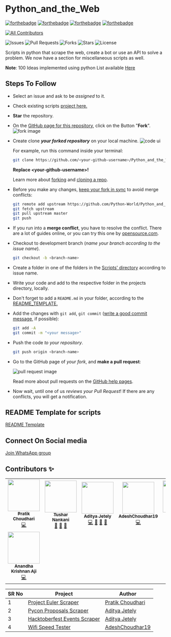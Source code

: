 # Python_and_the_Web

[![forthebadge](https://forthebadge.com/images/badges/built-by-developers.svg)](https://forthebadge.com)
[![forthebadge](https://forthebadge.com/images/badges/built-with-love.svg)](https://forthebadge.com)
[![forthebadge](https://forthebadge.com/images/badges/built-with-swag.svg)](https://forthebadge.com)
[![forthebadge](https://forthebadge.com/images/badges/made-with-python.svg)](https://forthebadge.com)

<!-- ALL-CONTRIBUTORS-BADGE:START - Do not remove or modify this section -->
[![All Contributors](https://img.shields.io/badge/all_contributors-8-orange.svg?style=flat-square)](#contributors-)
<!-- ALL-CONTRIBUTORS-BADGE:END -->

![Issues](https://img.shields.io/github/issues/Python-World/Python_and_the_Web)
![Pull Requests](https://img.shields.io/github/issues-pr/Python-World/Python_and_the_Web)
![Forks](https://img.shields.io/github/forks/Python-World/Python_and_the_Web)
![Stars](https://img.shields.io/github/stars/Python-World/Python_and_the_Web)
![License](https://img.shields.io/github/license/Python-World/Python_and_the_Web)

Scripts in python that scrape the web, create a bot or use an API to solve a problem.
We now have a section for miscellaneous scripts as well.

**Note**: 100 Ideas implemented using python List available [Here](https://python-world.github.io/python-mini-projects/#/)
## Steps To Follow

- Select an issue and ask to be *assigned* to it.
- Check existing scripts [project here.](https://github.com/Python-World/Python_and_the_Web)
- **Star** the repository.
- On the [GitHub page for this repository](https://github.com/Python-World/Python_and_the_Web), click on the Button "**Fork**".
   ![fork image](https://help.github.com/assets/images/help/repository/fork_button.jpg)
- Create clone ***your forked repository*** on your local machine.
   ![code ui](https://docs.github.com/assets/images/help/repository/code-button.png)

    For example, run this command inside your terminal:

    ```bash
    git clone https://github.com/<your-github-username>/Python_and_the_Web.git
    ```

    **Replace \<your-github-username\>!**

    Learn more about [forking](https://help.github.com/en/github/getting-started-with-github/fork-a-repo) and [cloning a repo](https://docs.github.com/en/github/creating-cloning-and-archiving-repositories/cloning-a-repository).
- Before you make any changes, [keep your fork in sync](https://www.freecodecamp.org/news/how-to-sync-your-fork-with-the-original-git-repository/) to avoid merge conflicts:

    ```bash
    git remote add upstream https://github.com/Python-World/Python_and_the_Web.git
    git fetch upstream
    git pull upstream master
    git push
    ```

- If you run into a **merge conflict**, you have to resolve the conflict. There are a lot of guides online, or you can try this one by [opensource.com](https://opensource.com/article/20/4/git-merge-conflict).

- Checkout to development branch (*name your branch according to the issue name*).

    ```bash
    git checkout -b <branch-name>
    ```

- Create a folder in one of the folders in the [Scripts' directory](https://github.com/Python-World/Python_and_the_Web/tree/master/Scripts) according to issue name.
- Write your code and add to the respective folder in the projects directory, locally.
- Don't forget to add a `README.md` in your folder, according to the [README_TEMPLATE.](https://github.com/chavarera/python-mini-projects/blob/master/README_TEMPLATE.md)
- Add the changes with `git add`, `git commit` ([write a good commit message](https://chris.beams.io/posts/git-commit/), if possible):

    ```bash
    git add -A
    git commit -m "<your message>"
    ```

- Push the code *to your repository*.

    ```bash
    git push origin <branch-name>
    ```

- Go to the GitHub page of _your fork_, and **make a pull request**:

    ![pull request image](https://help.github.com/assets/images/help/pull_requests/choose-base-and-compare-branches.png)

    Read more about pull requests on the [GitHub help pages](https://help.github.com/en/github/collaborating-with-issues-and-pull-requests/creating-a-pull-request).
- Now wait, until one of us *reviews your Pull Request*! If there are any conflicts, you will get a notification.

## README Template for scripts

[README Template](https://github.com/Python-World/Python_and_the_Web/blob/master/README_TEMPLATE.md)

## Connect On Social media

[Join WhatsApp group](https://chat.whatsapp.com/Ghp25kidWLaGrAVA0G0GAa)

## Contributors ✨

<!-- ALL-CONTRIBUTORS-LIST:START - Do not remove or modify this section -->
<!-- prettier-ignore-start -->
<!-- markdownlint-disable -->
<table>
  <tr>
    <td align="center"><a href="https://www.linkedin.com/in/pratik-choudhari/"><img src="https://avatars3.githubusercontent.com/u/40862682?v=4" width="100px;" alt=""/><br /><sub><b>Pratik Choudhari</b></sub></a><br /><a href="https://github.com/Python-World/Python_and_the_Web/commits?author=pratik-choudhari" title="Code">💻</a></td>
    <td align="center"><a href="https://www.linkedin.com/in/tusharnankani"><img src="https://avatars1.githubusercontent.com/u/61280281?v=4" width="100px;" alt=""/><br /><sub><b>Tushar Nankani</b></sub></a><br /><a href="https://github.com/Python-World/Python_and_the_Web/commits?author=tusharnankani" title="Documentation">📖</a> <a href="https://github.com/Python-World/Python_and_the_Web/pulls?q=is%3Apr+reviewed-by%3Atusharnankani" title="Reviewed Pull Requests">👀</a> <a href="#projectManagement-tusharnankani" title="Project Management">📆</a></td>
    <td align="center"><a href="http://www.linkedin.com/in/aditya-jetely"><img src="https://avatars3.githubusercontent.com/u/42397096?v=4" width="100px;" alt=""/><br /><sub><b>Aditya Jetely</b></sub></a><br /><a href="https://github.com/Python-World/Python_and_the_Web/commits?author=AdityaJ7" title="Code">💻</a> <a href="https://github.com/Python-World/Python_and_the_Web/commits?author=AdityaJ7" title="Documentation">📖</a> <a href="https://github.com/Python-World/Python_and_the_Web/pulls?q=is%3Apr+reviewed-by%3AAdityaJ7" title="Reviewed Pull Requests">👀</a> <a href="#projectManagement-AdityaJ7" title="Project Management">📆</a></td>
    <td align="center"><a href="https://github.com/AdeshChoudhar19"><img src="https://avatars3.githubusercontent.com/u/60918872?v=4" width="100px;" alt=""/><br /><sub><b>AdeshChoudhar19</b></sub></a><br /><a href="https://github.com/Python-World/Python_and_the_Web/commits?author=AdeshChoudhar19" title="Code">💻</a></td>
    <td align="center"><a href="https://www.linkedin.com/in/ravishankar-chavare-84474a102/"><img src="https://avatars0.githubusercontent.com/u/33047641?v=4" width="100px;" alt=""/><br /><sub><b>Ravishankar Chavare</b></sub></a><br /><a href="https://github.com/Python-World/Python_and_the_Web/pulls?q=is%3Apr+reviewed-by%3Achavarera" title="Reviewed Pull Requests">👀</a> <a href="https://github.com/Python-World/Python_and_the_Web/commits?author=chavarera" title="Documentation">📖</a> <a href="#projectManagement-chavarera" title="Project Management">📆</a></td>
    <td align="center"><a href="https://github.com/Saujanya0910"><img src="https://avatars1.githubusercontent.com/u/55703178?v=4" width="100px;" alt=""/><br /><sub><b>Saujanya Pandey</b></sub></a><br /><a href="https://github.com/Python-World/Python_and_the_Web/commits?author=Saujanya0910" title="Code">💻</a></td>
    <td align="center"><a href="https://amitsingh-396e4.web.app/"><img src="https://avatars2.githubusercontent.com/u/57305134?v=4" width="100px;" alt=""/><br /><sub><b>amit singh</b></sub></a><br /><a href="https://github.com/Python-World/Python_and_the_Web/commits?author=amitsingh6391" title="Documentation">📖</a></td>
  </tr>
  <tr>
    <td align="center"><a href="https://github.com/anandhakrishnanaji"><img src="https://avatars2.githubusercontent.com/u/45736365?v=4" width="100px;" alt=""/><br /><sub><b>Anandha Krishnan Aji</b></sub></a><br /><a href="https://github.com/Python-World/Python_and_the_Web/commits?author=anandhakrishnanaji" title="Code">💻</a></td>
  </tr>
</table>

<!-- markdownlint-enable -->
<!-- prettier-ignore-end -->
<!-- ALL-CONTRIBUTORS-LIST:END -->
SR No   | Project | Author  
--- | --- | ---
1 | [Project Euler Scraper](https://github.com/Python-World/Python_and_the_Web/tree/master/Scripts/Web_Scrappers/Project_Euler_Scraper) | [Pratik Choudhari](https://github.com/pratik-choudhari)
2 | [Pycon Proposals Scraper](https://github.com/Python-World/Python_and_the_Web/tree/master/Scripts/Web_Scrappers/Pycon_Proposals)| [Aditya Jetely](https://github.com/AdityaJ7)
3 | [Hacktoberfest Events Scraper](https://github.com/Python-World/Python_and_the_Web/tree/master/Scripts/Web_Scrappers/Hacktoberfest_Events)| [Aditya Jetely](https://github.com/AdityaJ7)
4 | [Wifi Speed Tester](https://github.com/Python-World/Python_and_the_Web/tree/master/Scripts/Miscellaneous/Wifi_Speed)| [AdeshChoudhar19](https://github.com/AdeshChoudhar19)

